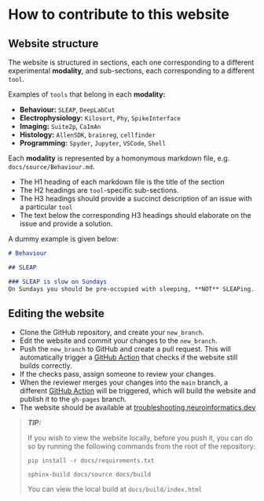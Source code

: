 # How to contribute to this website

## Website structure
The website is structured in sections, each one corresponding to a different experimental __modality__, and sub-sections, each corresponding to a different `tool`.

Examples of `tools` that belong in each __modality:__
* __Behaviour:__ `SLEAP`, `DeepLabCut`
* __Electrophysiology:__  `Kilosort`, `Phy`, `SpikeInterface`
* __Imaging:__ `Suite2p`, `CaImAn`
* __Histology:__ `AllenSDK`, `brainreg`, `cellfinder`
* __Programming:__ `Spyder`, `Jupyter`, `VSCode`, `Shell`
  
Each __modality__ is represented by a homonymous markdown file, e.g. `docs/source/Behaviour.md`.
* The H1 heading of each markdown file is the title of the section
* The H2 headings are `tool`-specific sub-sections.
* The H3 headings should provide a succinct description of an issue with a particular `tool`
* The text below the corresponding H3 headings should elaborate on the issue and provide a solution.

A dummy example is given below:
```md
# Behaviour

## SLEAP

### SLEAP is slow on Sundays
On Sundays you should be pre-occupied with sleeping, **NOT** SLEAPing.
```
  
## Editing the website
* Clone the GitHub repository, and create your `new_branch`.
* Edit the website and commit your changes to the `new_branch`.
* Push the `new_branch` to GitHub and create a pull request. This will automatically trigger a [GitHub Action](https://github.com/ammaraskar/sphinx-action) that checks if the website still builds correctly.
* If the checks pass, assign someone to review your changes. 
* When the reviewer merges your changes into the `main` branch, a different [GitHub Action](https://github.com/peaceiris/actions-gh-pages) will be triggered, which will build the website and publish it to the `gh-pages` branch.
* The website should be available at [troubleshooting.neuroinformatics.dev](https://troubleshooting.neuroinformatics.dev)

> **_TIP:_**
> 
> If you wish to view the website locally, before you push it, you can do so by running the following commands from the root of the repository:
> 
> `pip install -r docs/requirements.txt`
> 
> `sphinx-build docs/source docs/build`
> 
> You can view the local build at `docs/build/index.html`